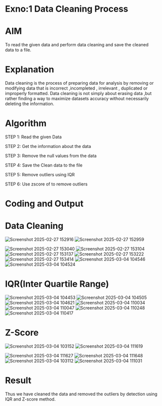 # Exno:1  Data Cleaning Process

# AIM
To read the given data and perform data cleaning and save the cleaned data to a file.

# Explanation
Data cleaning is the process of preparing data for analysis by removing or modifying data that is incorrect ,incompleted , irrelevant , duplicated or improperly formatted. Data cleaning is not simply about erasing data ,but rather finding a way to maximize datasets accuracy without necessarily deleting the information.

# Algorithm
STEP 1: Read the given Data

STEP 2: Get the information about the data

STEP 3: Remove the null values from the data

STEP 4: Save the Clean data to the file

STEP 5: Remove outliers using IQR

STEP 6: Use zscore of to remove outliers

# Coding and Output
#  Data Cleaning
![Screenshot 2025-02-27 152916](https://github.com/user-attachments/assets/f44498a9-a80e-477f-8971-24413bbb329b)
![Screenshot 2025-02-27 152959](https://github.com/user-attachments/assets/53c24624-04ff-4ea8-9de3-9c7a17122bd9)

![Screenshot 2025-02-27 153040](https://github.com/user-attachments/assets/ffac0c7f-cfec-4a15-9642-bf3e036b98b2)
![Screenshot 2025-02-27 153104](https://github.com/user-attachments/assets/f0f3e635-27f4-4364-ae5c-86f67338759a)
![Screenshot 2025-02-27 153137](https://github.com/user-attachments/assets/79f1fae7-fbb2-4899-a30a-b4ddcbfce77f)
![Screenshot 2025-02-27 153222](https://github.com/user-attachments/assets/0ed020d0-cf15-4725-a359-df63d82bc4d5)
![Screenshot 2025-02-27 153414](https://github.com/user-attachments/assets/9e132143-89ca-4992-96d0-0bea220e2140)
![Screenshot 2025-03-04 104546](https://github.com/user-attachments/assets/42f5838c-cbde-4877-8b36-25898f534db0)
![Screenshot 2025-03-04 104524](https://github.com/user-attachments/assets/a55a53b8-2b1a-46d0-93d3-45d48cac158d)

# IQR(Inter Quartile Range)
![Screenshot 2025-03-04 104453](https://github.com/user-attachments/assets/4a79c867-2355-44aa-92ca-f09d64e6c191)
![Screenshot 2025-03-04 104505](https://github.com/user-attachments/assets/d5f795da-3208-4bdd-b9f0-5c4769b695d8)
![Screenshot 2025-03-04 104621](https://github.com/user-attachments/assets/13266bb5-83e3-4dcc-8c2b-fce010a5fae8)
![Screenshot 2025-03-04 110034](https://github.com/user-attachments/assets/bb99cacc-58bd-42c0-8d99-bfe0d63dc626)
![Screenshot 2025-03-04 110047](https://github.com/user-attachments/assets/f9271176-1ee7-4380-acb6-85ccdf8e6186)
![Screenshot 2025-03-04 110248](https://github.com/user-attachments/assets/8ca63f90-53f0-4b65-9d38-f7578387f270)
![Screenshot 2025-03-04 110417](https://github.com/user-attachments/assets/984f648b-0864-43db-b610-73f52986be69)

# Z-Score

![Screenshot 2025-03-04 103152](https://github.com/user-attachments/assets/7f39c1d6-58ec-4758-bdb4-2471740124ce)
![Screenshot 2025-03-04 111619](https://github.com/user-attachments/assets/fec3fc23-2744-4d5e-ae11-24251c5b5f57)

![Screenshot 2025-03-04 111627](https://github.com/user-attachments/assets/fb5321fc-5783-46c0-a776-8937ef92f89e)
![Screenshot 2025-03-04 111648](https://github.com/user-attachments/assets/933a95e0-e37a-4bc1-8ea8-11d9fa2d6ccd)
![Screenshot 2025-03-04 103112](https://github.com/user-attachments/assets/f73192b2-88fb-4d78-84de-08f851ee8971)
![Screenshot 2025-03-04 111031](https://github.com/user-attachments/assets/46cea6da-baba-4a3d-b173-0c93aa3087f6)




# Result
 Thus we have cleaned the data and removed the outliers by detection using IQR and Z-score method.
